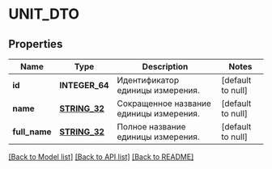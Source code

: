 # UNIT_DTO

## Properties
Name | Type | Description | Notes
------------ | ------------- | ------------- | -------------
**id** | **INTEGER_64** | Идентификатор единицы измерения. | [default to null]
**name** | [**STRING_32**](STRING_32.md) | Сокращенное название единицы измерения. | [default to null]
**full_name** | [**STRING_32**](STRING_32.md) | Полное название единицы измерения. | [default to null]

[[Back to Model list]](../README.md#documentation-for-models) [[Back to API list]](../README.md#documentation-for-api-endpoints) [[Back to README]](../README.md)


